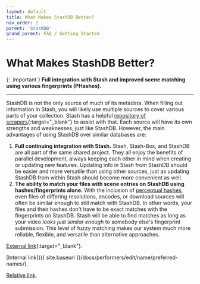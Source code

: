 ```yaml
---
layout: default
title: What Makes StashDB Better?
nav_order: 2
parent: 'StashDB'
grand_parent: FAQ / Getting Started
---
```


# What Makes StashDB Better?

{: .important }
**Full integration with Stash and improved scene matching using various fingerprints (PHashes).**

---

StashDB is not the only source of much of its metadata. When filling out information in Stash, you will likely use multiple sources to cover various parts of your collection. Stash has a helpful [repository of scrapers](https://github.com/stashapp/CommunityScrapers){:target="_blank"} to assist with that. Each source will have its own strengths and weaknesses, just like StashDB. However, the main advantages of using StashDB over similar databases are:
1. **Full continuing integration with Stash.** Stash, Stash-Box, and StashDB are all part of the same shared project. They all enjoy the benefits of parallel development, always keeping each other in mind when creating or updating new features. Updating info in Stash from StashDB should be easier and more versatile than using other sources, just as updating StashDB from within Stash should become more convenient as well.
2. **The ability to match your files with scene entries on StashDB using hashes/fingerprints alone.** With the inclusion of [perceptual hashes](#whats-a-phash), even files of differing resolutions, encodes, or download sources will often be similar enough to still match with StashDB. In other words, your files and their hashes don't have to be exact matches with the fingerprints on StashDB. Stash will be able to find matches as long as your video _looks just similar enough_ to somebody else's fingerprint submission. This level of fuzzy matching makes our system much more reliable, flexible, and versatile than alternative approaches.

[External link](https://stashdb.org/performers/fbd10ce7-3209-4788-b84f-3a2ec1b19326){:target="_blank"}.

[Internal link]({{ site.baseurl }}/docs/performers/edit/name/preferred-names/).

[Relative link](../jav-names/).
